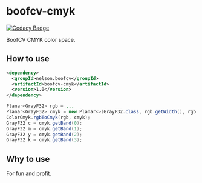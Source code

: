 # boofcv-cmyk

[![Codacy Badge](https://api.codacy.com/project/badge/Grade/ae5f2db0b519404980fbb67b5ca3a71f)](https://app.codacy.com/gh/nelson-mig-l/boofcv-cmyk?utm_source=github.com&utm_medium=referral&utm_content=nelson-mig-l/boofcv-cmyk&utm_campaign=Badge_Grade_Settings)

BoofCV CMYK color space.

## How to use

```xml
<dependency>
  <groupId>nelson.boofcv</groupId>
  <artifactId>boofcv-cmyk</artifactId>
  <version>1.0</version>
</dependency> 
```

```java
Planar<GrayF32> rgb = ...
Planar<GrayF32> cmyk = new Planar<>(GrayF32.class, rgb.getWidth(), rgb.getHeight(), 4);
ColorCmyk.rgbToCmyk(rgb, cmyk);
GrayF32 c = cmyk.getBand(0);
GrayF32 m = cmyk.getBand(1);
GrayF32 y = cmyk.getBand(2);
GrayF32 k = cmyk.getBand(3);
```

## Why to use

For fun and profit.
